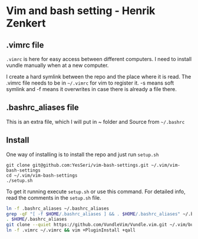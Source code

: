 # Vim and bash setting - Henrik Zenkert

## .vimrc file
`.vimrc` is here for easy access between different computers. I need to install vundle manually when at a new computer. 

I create a hard symlink between the repo and the place where it is read. The .vimrc file needs to be in `~/.vimrc` for vim to register it. -s means soft symlink and -f means it overwrites in case there is already a file there. 

## .bashrc_aliases file

This is an extra file, which I will put in ~ folder and Source from `~/.bashrc`

## Install

One way of installing is to install the repo and just run `setup.sh`
```
git clone git@github.com:YesSeri/vim-bash-settings.git ~/.vim/vim-bash-settings
cd ~/.vim/vim-bash-settings
./setup.sh
```

To get it running execute `setup.sh` or use this command. For detailed info, read the comments in the `setup.sh` file.

```bash
ln -f .bashrc_aliases ~/.bashrc_aliases                                                                                                                                                                                                                      
grep -qF "[ -f $HOME/.bashrc_aliases ] && . $HOME/.bashrc_aliases" ~/.bashrc || echo "[ -f $HOME/.bashrc_aliases ] && . $HOME/.bashrc_aliases" >> ~/.bashrc                                                                                                  
. $HOME/.bashrc_aliases                                                                                                                                                                                                                                      
git clone --quiet https://github.com/VundleVim/Vundle.vim.git ~/.vim/bundle/Vundle.vim &> /dev/null                                                                                                                                                          
ln -f .vimrc ~/.vimrc && vim +PluginInstall +qall
```
